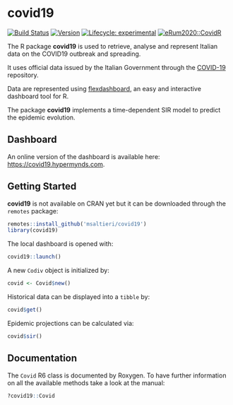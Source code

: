 # covid19

<!-- badges: start -->
[![Build Status](https://travis-ci.org/msaltieri/covid19.svg?branch=master)](https://travis-ci.org/msaltieri/covid19)
[![Version](https://img.shields.io/badge/version-v1.5.4-blue.svg)](#)
[![Lifecycle: experimental](https://img.shields.io/badge/lifecycle-stable-brightgreen.svg)](https://www.tidyverse.org/lifecycle/#stable)
[![eRum2020::CovidR](https://badgen.net/https/runkit.io/erum2020-covidr/badge/branches/master/covid19-sir-model?cache=300)](https://milano-r.github.io/erum2020-covidr-contest/covid19-sir-model.html)
<!-- badges: end -->

The R package **covid19** is used to retrieve, analyse and represent
Italian data on the COVID19 outbreak and spreading.

It uses official data issued by the Italian Government through the
[COVID-19](https://github.com/pcm-dpc/COVID-19) repository.

Data are represented using
[flexdashboard](https://rmarkdown.rstudio.com/flexdashboard/), an easy and
interactive dashboard tool for R.

The package **covid19** implements a time-dependent SIR model to predict the
epidemic evolution.

## Dashboard

An online version of the dashboard is available here:
https://covid19.hypermynds.com.

## Getting Started

**covid19** is not available on CRAN yet but it can be downloaded through the
`remotes` package:

```r
remotes::install_github('msaltieri/covid19')
library(covid19)
```

The local dashboard is opened with:

```r
covid19::launch()
```

A new `Codiv` object is initialized by:

```r
covid <- Covid$new()
```

Historical data can be displayed into a `tibble` by:

```r
covid$get()
```

Epidemic projections can be calculated via:

```r
covid$sir()
```

## Documentation

The `Covid` R6 class is documented by Roxygen. To have further information on
all the available methods take a look at the manual:

```r
?covid19::Covid
```

